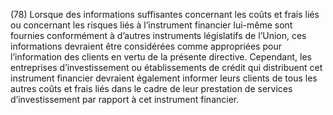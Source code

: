 (78) Lorsque des informations suffisantes concernant les coûts et frais liés ou concernant les risques liés à l’instrument financier lui-même sont fournies conformément à d’autres instruments législatifs de l’Union, ces informations devraient être considérées comme appropriées pour l’information des clients en vertu de la présente directive. Cependant, les entreprises d’investissement ou établissements de crédit qui distribuent cet instrument financier devraient également informer leurs clients de tous les autres coûts et frais liés dans le cadre de leur prestation de services d’investissement par rapport à cet instrument financier.